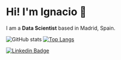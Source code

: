 # Hi! I'm Ignacio 👋

I am a **Data Scientist** based in Madrid, Spain.

<!--
**IgnacioGB1990/IgnacioGB1990** is a ✨ _special_ ✨ repository because its `README.md` (this file) appears on your GitHub profile.

Here are some ideas to get you started:

- 🔭 I’m currently working on ...
- 🌱 I’m currently learning ...
- 👯 I’m looking to collaborate on ...
- 🤔 I’m looking for help with ...
- 💬 Ask me about ...
- 📫 How to reach me: ...
- 😄 Pronouns: ...
- ⚡ Fun fact: ...
-->


![GitHub stats](https://github-readme-stats.vercel.app/api?username=IgnacioGB1990&show_icons=true&theme=true)
[![Top Langs](https://github-readme-stats.vercel.app/api/top-langs/?username=IgnacioGB1990&layout=compact)](https://github.com/anuraghazra/github-readme-stats)



[![Linkedin Badge](https://img.shields.io/badge/-ignaciogarciabarrero-0072b1?style=flat&logo=Linkedin&logoColor=white)](https://www.linkedin.com/in/ignaciogarciabarrero/)
